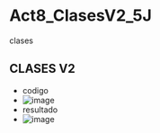 # Act8_ClasesV2_5J
clases
## CLASES V2
- codigo
- ![image](https://github.com/user-attachments/assets/be9833dc-90f7-4f86-bcaf-6d33a87a965f)
- resultado
- ![image](https://github.com/user-attachments/assets/a45f1462-27ba-4134-9909-a5e26f594527)

